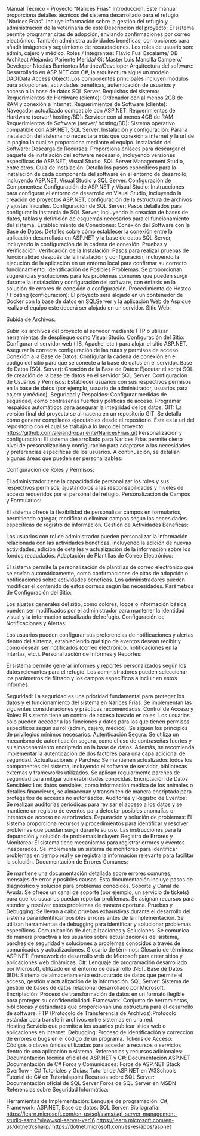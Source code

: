 Manual Técnico - Proyecto "Narices Frías"
Introducción:
Este manual proporciona detalles técnicos del sistema desarrollado para el refugio "Narices Frías". Incluye información sobre la gestión del refugio y administración de la veterinaria de este
Descripción del proyecto:
El sistema permite programar citas de adopción, enviando confirmaciones por correo electrónico. También administra actividades benéficas, con opciones para añadir imágenes y seguimiento de recaudaciones. Los roles de usuario son: admin, cajero y médico.
Roles / Integrantes:
Flavio Fusi Escalante/ DB Architect
Alejandro Pariente Merida/ Git Master
Luis Mancilla Campero/ Developer
Nicolas Barrientos Martinez/Developer
Arquitectura del software:
Desarrollado en ASP.NET con C#, la arquitectura sigue un modelo DAO(Data Access Object).Los componentes principales incluyen módulos para adopciones, actividades benéficas, autenticación de usuarios y acceso a la base de datos SQL Server.
Requisitos del sistema:
Requerimientos de Hardware (cliente): Ordenador con al menos 2GB de RAM y conexión a Internet. Requerimientos de Software (cliente): Navegador actualizado compatible con ASP.NET. Requerimientos de Hardware (server/ hosting/BD): Servidor con al menos 4GB de RAM. Requerimientos de Software (server/ hosting/BD): Sistema operativo compatible con ASP.NET, SQL Server.
Instalación y configuración:
Para la instalación del sistema no necesitara más que conexión a internet y la url de la pagina la cual se proporciona mediante el equipo.
Instalación del Software:
Descarga de Recursos: Proporciona enlaces para descargar el paquete de instalación del software necesario, incluyendo versiones específicas de ASP.NET, Visual Studio, SQL Server Management Studio, entre otros.
Guía de Instalación: Detalla los pasos específicos para la instalación de cada componente del software en el entorno de desarrollo, incluyendo ASP.NET, Visual Studio y SQL Server.
Configuración de Componentes:
Configuración de ASP.NET y Visual Studio: Instrucciones para configurar el entorno de desarrollo en Visual Studio, incluyendo la creación de proyectos ASP.NET, configuración de la estructura de archivos y ajustes iniciales.
Configuración de SQL Server: Pasos detallados para configurar la instancia de SQL Server, incluyendo la creación de bases de datos, tablas y definición de esquemas necesarios para el funcionamiento del sistema.
Establecimiento de Conexiones:
Conexión del Software con la Base de Datos: Detalles sobre cómo establecer la conexión entre la aplicación desarrollada en ASP.NET y la base de datos SQL Server, incluyendo la configuración de la cadena de conexión.
Pruebas y Verificación:
Verificación de la Instalación: Pasos para realizar pruebas de funcionalidad después de la instalación y configuración, incluyendo la ejecución de la aplicación en un entorno local para confirmar su correcto funcionamiento.
Identificación de Posibles Problemas: Se proporcionan sugerencias y soluciones para los problemas comunes que pueden surgir durante la instalación y configuración del software, con énfasis en la solución de errores de conexión o configuración.
Procedimiento de Hosteo / Hosting (configuración):
El proyecto será alojado en un contenedor de Docker con la base de datos en SQLServer y la aplicación Web de Asp que realizo el equipo este deberá ser alojado en un servidor.
Sitio Web:


Subida de Archivos:

Subir los archivos del proyecto al servidor mediante FTP o utilizar herramientas de despliegue como Visual Studio.
Configuración del Sitio:
Configurar el servidor web (IIS, Apache, etc.) para alojar el sitio ASP.NET. Asegurar la correcta configuración de las rutas y permisos de acceso.
Conexión a la Base de Datos:
Configurar la cadena de conexión en el código del sitio para que se conecte a la base de datos en el servidor.
Base de Datos (SQL Server):
Creación de la Base de Datos:
Ejecutar el script SQL de creación de la base de datos en el servidor SQL Server.
Configuración de Usuarios y Permisos:
Establecer usuarios con sus respectivos permisos en la base de datos (por ejemplo, usuario de administrador, usuarios para cajero y médico).
Seguridad y Respaldos:
Configurar medidas de seguridad, como contraseñas fuertes y políticas de acceso. Programar respaldos automáticos para asegurar la integridad de los datos.
GIT:
La versión final del proyecto se almacena en un repositorio GIT. Se detalla cómo generar compilados ejecutables desde el repositorio.
Esta es la url del repositorio con el cual se trabajo a lo largo del proyecto:
https://github.com/alejandropariente/NaricesFrias.git
Personalización y configuración:
El sistema desarrollado para Narices Frías permite cierto nivel de personalización y configuración para adaptarse a las necesidades y preferencias específicas de los usuarios. A continuación, se detallan algunas áreas que pueden ser personalizables:

Configuración de Roles y Permisos:

El administrador tiene la capacidad de personalizar los roles y sus respectivos permisos, ajustándolos a las responsabilidades y niveles de acceso requeridos por el personal del refugio.
Personalización de Campos y Formularios:

El sistema ofrece la flexibilidad de personalizar campos en formularios, permitiendo agregar, modificar o eliminar campos según las necesidades específicas de registro de información.
Gestión de Actividades Benéficas:

Los usuarios con rol de administrador pueden personalizar la información relacionada con las actividades benéficas, incluyendo la adición de nuevas actividades, edición de detalles y actualización de la información sobre los fondos recaudados.
Adaptación de Plantillas de Correo Electrónico:

El sistema permite la personalización de plantillas de correo electrónico que se envían automáticamente, como confirmaciones de citas de adopción o notificaciones sobre actividades benéficas. Los administradores pueden modificar el contenido de estos correos según las necesidades.
Parámetros de Configuración del Sitio:

Los ajustes generales del sitio, como colores, logos o información básica, pueden ser modificados por el administrador para mantener la identidad visual y la información actualizada del refugio.
Configuración de Notificaciones y Alertas:

Los usuarios pueden configurar sus preferencias de notificaciones y alertas dentro del sistema, estableciendo qué tipo de eventos desean recibir y cómo desean ser notificados (correo electrónico, notificaciones en la interfaz, etc.).
Personalización de Informes y Reportes:

El sistema permite generar informes y reportes personalizados según los datos relevantes para el refugio. Los administradores pueden seleccionar los parámetros de filtrado y los campos específicos a incluir en estos informes.

Seguridad:
La seguridad es una prioridad fundamental para proteger los datos y el funcionamiento del sistema en Narices Frías. Se implementan las siguientes consideraciones y prácticas recomendadas:
Control de Acceso y Roles:
El sistema tiene un control de acceso basado en roles. Los usuarios solo pueden acceder a las funciones y datos para los que tienen permisos específicos según su rol (admin, cajero, médico). Se siguen los principios de privilegios mínimos necesarios.
Autenticación Segura:
Se utiliza un mecanismo de autenticación segura, como el uso de contraseñas fuertes y su almacenamiento encriptado en la base de datos. Además, se recomienda implementar la autenticación de dos factores para una capa adicional de seguridad.
Actualizaciones y Parches:
Se mantienen actualizados todos los componentes del sistema, incluyendo el software de servidor, bibliotecas externas y frameworks utilizados. Se aplican regularmente parches de seguridad para mitigar vulnerabilidades conocidas.
Encriptación de Datos Sensibles:
Los datos sensibles, como información médica de los animales o detalles financieros, se almacenan y transmiten de manera encriptada para protegerlos de accesos no autorizados.
Auditorías y Registro de Eventos:
Se realizan auditorías periódicas para revisar el acceso a los datos y se mantiene un registro de eventos para detectar posibles anomalías o intentos de acceso no autorizados.
Depuración y solución de problemas:
El sistema proporciona recursos y procedimientos para identificar y resolver problemas que puedan surgir durante su uso. Las instrucciones para la depuración y solución de problemas incluyen:
Registro de Errores y Monitoreo:
El sistema tiene mecanismos para registrar errores y eventos inesperados. Se implementa un sistema de monitoreo para identificar problemas en tiempo real y se registra la información relevante para facilitar la solución.
Documentación de Errores Comunes:

Se mantiene una documentación detallada sobre errores comunes, mensajes de error y posibles causas. Esta documentación incluye pasos de diagnóstico y solución para problemas conocidos.
Soporte y Canal de Ayuda:
Se ofrece un canal de soporte (por ejemplo, un servicio de tickets) para que los usuarios puedan reportar problemas. Se asignan recursos para atender y resolver estos problemas de manera oportuna.
Pruebas y Debugging:
Se llevan a cabo pruebas exhaustivas durante el desarrollo del sistema para identificar posibles errores antes de la implementación. Se utilizan herramientas de debugging para identificar y solucionar problemas específicos.
Comunicación de Actualizaciones y Soluciones:
Se comunica de manera proactiva a los usuarios sobre actualizaciones del sistema, parches de seguridad y soluciones a problemas conocidos a través de comunicados y actualizaciones.
Glosario de términos:
Glosario de términos:
ASP.NET: Framework de desarrollo web de Microsoft para crear sitios y aplicaciones web dinámicas.
C#: Lenguaje de programación desarrollado por Microsoft, utilizado en el entorno de desarrollo .NET.
Base de Datos (BD): Sistema de almacenamiento estructurado de datos que permite el acceso, gestión y actualización de la información.
SQL Server: Sistema de gestión de bases de datos relacional desarrollado por Microsoft.
Encriptación: Proceso de transformación de datos en un formato ilegible para proteger su confidencialidad.
Framework: Conjunto de herramientas, bibliotecas y estándares que proporcionan una estructura para el desarrollo de software.
FTP (Protocolo de Transferencia de Archivos):Protocolo estándar para transferir archivos entre sistemas en una red.
Hosting:Servicio que permite a los usuarios publicar sitios web o aplicaciones en internet.
Debugging: Proceso de identificación y corrección de errores o bugs en el código de un programa.
Tokens de Acceso: Códigos o claves únicas utilizadas para acceder a recursos o servicios dentro de una aplicación o sistema.
Referencias y recursos adicionales:
Documentación técnica oficial de ASP.NET y C#:
Documentación ASP.NET
Documentación de C#
Foros y Comunidades:
Foros de ASP.NET
Stack Overflow - C#
Tutoriales y Guías:
Tutorial de ASP.NET en W3Schools
Tutorial de C# en Tutorialspoint
Recursos sobre SQL Server:
Documentación oficial de SQL Server
Foros de SQL Server en MSDN
Referencias sobre Seguridad Informática:

Herramientas de Implementación:
Lenguaje de programación: C#, Framework: ASP.NET, Base de datos: SQL Server.
Bibliografía:
https://learn.microsoft.com/en-us/sql/ssms/sql-server-management-studio-ssms?view=sql-server-ver16
https://learn.microsoft.com/en-us/dotnet/csharp/
https://dotnet.microsoft.com/es-es/apps/aspnet



